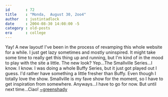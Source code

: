 ```yaml
---
id       : 72
title    : "Monda,  August 30, 2oo4"
author   : justintadlock
date     : 2004-08-30 14:08:00 -5
category : old-posts
era      : college
---
```


Yay! A new layout! I've been in the process of revamping this whole website for a while.  I just get lazy sometimes and mostly uninspired.  It might take some time to really get this thing up and running, but I'm kind of in the mood to play with the site a little.  The new look?  Yep...The Smallville Series...I know. I know. I was doing a whole Buffy Series, but it just got played out I guess.  I'd rather have something a little fresher than Buffy.  Even though I totally love the show.  Smallville is my fave show for the moment, so I have to get inspiration from somewhere.  Anyways...I have to go for now.  But until next time...Ciao!  <a href="mailto:webmaster@dark-autumn.com"> ~greenshady</a>
